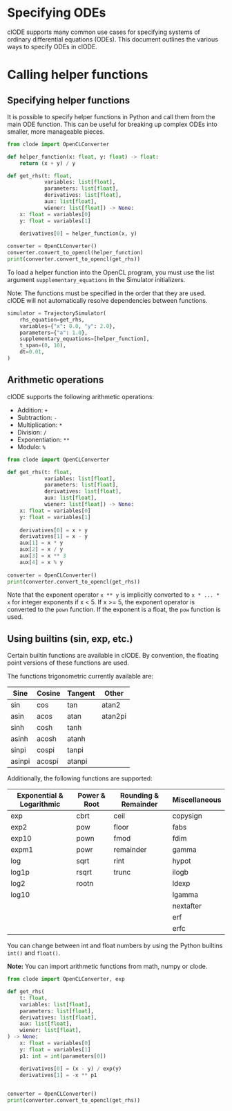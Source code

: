 # Specifying ODEs

clODE supports many common use cases for specifying systems of ordinary
differential equations (ODEs). This document outlines the various ways to
specify ODEs in clODE.

# Calling helper functions

## Specifying helper functions

It is possible to specify helper functions in Python and call them from the
main ODE function. This can be useful for breaking up complex ODEs into
smaller, more manageable pieces.

```py run
from clode import OpenCLConverter

def helper_function(x: float, y: float) -> float:
    return (x + y) / y

def get_rhs(t: float,
            variables: list[float],
            parameters: list[float],
            derivatives: list[float],
            aux: list[float],
            wiener: list[float]) -> None:
    x: float = variables[0]
    y: float = variables[1]
    
    derivatives[0] = helper_function(x, y)

converter = OpenCLConverter()
converter.convert_to_opencl(helper_function)
print(converter.convert_to_opencl(get_rhs))
```

To load a helper function into the OpenCL program, you must use
the list argument `supplementary_equations` in the Simulator initializers.

Note: The functions must be specified in the order that they are used.
clODE will not automatically resolve dependencies between functions.

```python
simulator = TrajectorySimulator(
    rhs_equation=get_rhs,
    variables={"x": 0.0, "y": 2.0},
    parameters={"a": 1.0},
    supplementary_equations=[helper_function],
    t_span=(0, 10),
    dt=0.01,
)
```

## Arithmetic operations

clODE supports the following arithmetic operations:
- Addition: `+`
- Subtraction: `-`
- Multiplication: `*`
- Division: `/`
- Exponentiation: `**`
- Modulo: `%`

```py run
from clode import OpenCLConverter

def get_rhs(t: float,
            variables: list[float],
            parameters: list[float],
            derivatives: list[float],
            aux: list[float],
            wiener: list[float]) -> None:
    x: float = variables[0]
    y: float = variables[1]
    
    derivatives[0] = x + y
    derivatives[1] = x - y
    aux[1] = x * y
    aux[2] = x / y
    aux[3] = x ** 3
    aux[4] = x % y
    
converter = OpenCLConverter()
print(converter.convert_to_opencl(get_rhs))
```

Note that the exponent operator `x ** y` is implicitly
converted to `x * ... * x` for integer exponents if x < 5.
If x >= 5, the exponent operator is converted to the
`pown` function.
If the exponent is a float, the `pow` function is used.

## Using builtins (sin, exp, etc.)

Certain builtin functions are available in clODE.
By convention, the floating point versions of
these functions are used.

The functions trigonometric currently available are:

| Sine   | Cosine | Tangent | Other    |
|--------|--------|---------|----------|
| sin    | cos    | tan     | atan2    |
| asin   | acos   | atan    | atan2pi  |
| sinh   | cosh   | tanh    |          |
| asinh  | acosh  | atanh   |          |
| sinpi  | cospi  | tanpi   |          |
| asinpi | acospi | atanpi  |          |

Additionally, the following functions are supported:

| Exponential & Logarithmic  | Power & Root  | Rounding & Remainder | Miscellaneous |
|----------------------------|---------------|----------------------|------------------------|
| exp                        | cbrt          | ceil                 | copysign               |
| exp2                       | pow           | floor                | fabs                   |
| exp10                      | pown          | fmod                 | fdim                   |
| expm1                      | powr          | remainder            | gamma                  |
| log                        | sqrt          | rint                 | hypot                  |
| log1p                      | rsqrt         | trunc                | ilogb                  |
| log2                       | rootn         |                      | ldexp                  |
| log10                      |               |                      | lgamma                 |
|                            |               |                      | nextafter              |
|                            |               |                      | erf                    |
|                            |               |                      | erfc                   |

You can change between int and float numbers by using
the Python builtins `int()` and `float()`.

**Note:** You can import arithmetic functions from
math, numpy or clode.

```py run
from clode import OpenCLConverter, exp

def get_rhs(
    t: float,
    variables: list[float],
    parameters: list[float],
    derivatives: list[float],
    aux: list[float],
    wiener: list[float],
) -> None:
    x: float = variables[0]
    y: float = variables[1]
    p1: int = int(parameters[0])

    derivatives[0] = (x - y) / exp(y)
    derivatives[1] = -x ** p1
    

converter = OpenCLConverter()
print(converter.convert_to_opencl(get_rhs))
```